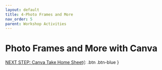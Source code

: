 ```yaml
---
layout: default
title: 4-Photo Frames and More
nav_order: 5
parent: Workshop Activities
---
```

# Photo Frames and More with Canva

[NEXT STEP: Canva Take Home Sheet](canva-take-home-sheet.html){: .btn .btn-blue }
